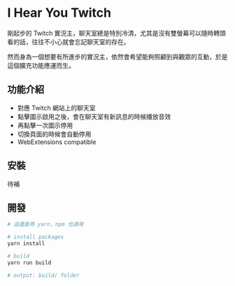 # I Hear You Twitch

剛起步的 Twitch 實況主，聊天室總是特別冷清，尤其是沒有雙螢幕可以隨時轉頭看的話，往往不小心就會忘記聊天室的存在。

然而身為一個想要有所進步的實況主，依然會希望能夠照顧到與觀眾的互動，於是這個擴充功能應運而生。


## 功能介紹

- 對應 Twitch 網站上的聊天室
- 點擊圖示啟用之後，會在聊天室有新訊息的時候播放音效
- 再點擊一次圖示停用
- 切換頁面的時候會自動停用
- WebExtensions compatible


## 安裝

待補


## 開發

```sh
# 這邊是用 yarn，npm 也適用

# install packages
yarn install

# build
yarn run build

# output: build/ folder
```
